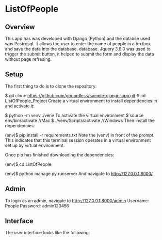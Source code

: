 # ListOfPeople
## Overview
This app has was developed with Django (Python) and the databse used was Postresql. It allows the user to enter the name of people in a textbox and save the data into the database.
database. Jquery 3.6.0 was used to trigger the submit button, it helped to submit the form and display the data without page refresing. 

## Setup

The first thing to do is to clone the repository:

$ git clone https://github.com/gocardless/sample-django-app.git
$ cd ListOfPeople_Project
Create a virtual environment to install dependencies in and activate it:

$ python -m venv ./venv
To activate the virtual environment
$ source env/bin/activate //Mac
$ ./venv/Scripts/activate //Windows
Then install the dependencies:

(env)$ pip install -r requirements.txt
Note the (venv) in front of the prompt. This indicates that this terminal session operates in a virtual environment set up by virtual environment.

Once pip has finished downloading the dependencies:

(env)$ cd ListOfPeople

(env)$ python manage.py runserver
And navigate to http://127.0.0.1:8000/.

## Admin
To login as an admin, navigate to http://127.0.0.1:8000/admin
Username: People
Password: admin123456

## Interface
The user interface looks like the following:

